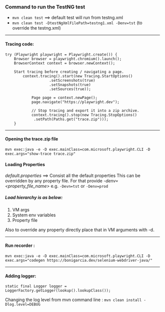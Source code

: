 ### Command to run the TestNG test
* ````mvn clean test```` ==> default test will run from testng.xml
* ````mvn clean test -DtestNgXmlFilePath=testng1.xml -Denv=tst```` (to override the testng.xml) 

----------------

#### Tracing code:

```
try (Playwright playwright = Playwright.create()) {
    Browser browser = playwright.chromium().launch();
    BrowserContext context = browser.newContext();

    Start tracing before creating / navigating a page.
        context.tracing().start(new Tracing.StartOptions()
                    .setScreenshots(true)
                    .setSnapshots(true)
                    .setSources(true));

            Page page = context.newPage();
            page.navigate("https://playwright.dev");

			// Stop tracing and export it into a zip archive.
            context.tracing().stop(new Tracing.StopOptions()
             .setPath(Paths.get("trace.zip")));
    }
```

--------------
#### Opening the trace.zip file

````
mvn exec:java -e -D exec.mainClass=com.microsoft.playwright.CLI -D exec.args="show-trace trace.zip"
````

#### Loading Properties

*default.properties* ==> Consist all the default properties
This can be overridden by any property file. 
For that provide _-denv=<property_file_name>_
e.g. ```-Devn=tst``` or ```-Denv=prod```

##### Load hierarchy is as below:
1. VM args
2. System env variables
3. Property file

Also to override any property directly place that in VM arguments with -d.

-------
#### Run recorder : 

````mvn exec:java -e -D exec.mainClass=com.microsoft.playwright.CLI -D exec.args="codegen https://bonigarcia.dev/selenium-webdriver-java/"````

-----

#### Adding logger:

````static final Logger logger = LoggerFactory.getLogger(lookup().lookupClass());````

Changing the log level from mvn command line :
````mvn clean install -Dlog.level=DEBUG````
